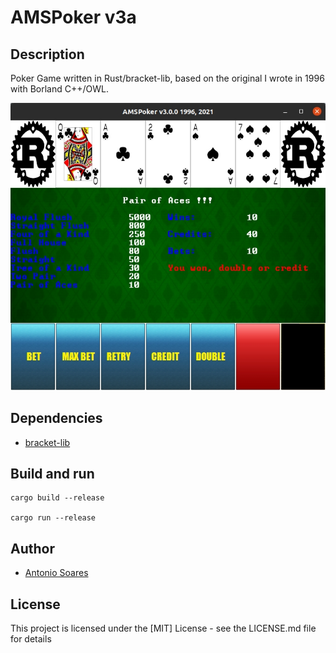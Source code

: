 # AMSPoker v3a

## Description

Poker Game written in Rust/bracket-lib, based on the original I wrote in 1996 with Borland C++/OWL.

![](poker.jpg)

## Dependencies

* [bracket-lib](https://github.com/amethyst/bracket-lib)


## Build and run

```
cargo build --release

cargo run --release
```

## Author

* [Antonio Soares](https://github.com/ccie18473)

## License

This project is licensed under the [MIT] License - see the LICENSE.md file for details

